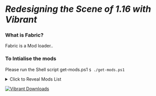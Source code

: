 # *Redesigning the Scene of 1.16 with Vibrant*

### What is Fabric?

Fabric is a Mod loader..

### To Intialise the mods
Please run the Shell script get-mods.ps1
`$ ./get-mods.ps1`

<details>
  <summary>Click to Reveal Mods List</summary>

[Blockshifter [Fabric]](https://www.curseforge.com/minecraft/mc-mods/blockshifter)
[Fabric API](https://www.curseforge.com/minecraft/mc-mods/fabric-api)
[Fabric Language Scala](https://www.curseforge.com/minecraft/mc-mods/fabric-language-scala)
[Door(s) Coupling [FABRIC]](https://www.curseforge.com/minecraft/mc-mods/couplings-for-fabric-updated)
[Hardcore Questing Mode: Fabric](https://www.curseforge.com/minecraft/mc-mods/hardcore-questing-mode-fabric)
[Auto Config Updated API](https://www.curseforge.com/minecraft/mc-mods/auto-config-updated-api)
[Cardinal Components](https://www.curseforge.com/minecraft/mc-mods/cardinal-components)
[Cloth API (Fabric)](https://www.curseforge.com/minecraft/mc-mods/cloth-api)
[Cloth Config API (Fabric)](https://www.curseforge.com/minecraft/mc-mods/cloth-config)
[Lib Block Attributes](https://www.curseforge.com/minecraft/mc-mods/libblockattributes)
[Hwyla](https://www.curseforge.com/minecraft/mc-mods/hwyla)
[Mod Menu](https://www.curseforge.com/minecraft/mc-mods/modmenu)
[KubeJS Fabric](https://www.curseforge.com/minecraft/mc-mods/kubejs-fabric)
[Monetary Solutions](https://www.curseforge.com/minecraft/mc-mods/monetary-solutions)
[Xaero's World Map](https://www.curseforge.com/minecraft/mc-mods/xaeros-world-map)
[Xaero's Minimap](https://www.curseforge.com/minecraft/mc-mods/xaeros-minimap)
[Astromine: Complete](https://www.curseforge.com/minecraft/mc-mods/astromine-main)
[Astromine: Core](https://www.curseforge.com/minecraft/mc-mods/astromine-core)
[Astromine: Discoveries](https://www.curseforge.com/minecraft/mc-mods/astromine-discoveries)
[Astromine: Foundations](https://www.curseforge.com/minecraft/mc-mods/astromine-foundations)
[Astromine: Technologies](https://www.curseforge.com/minecraft/mc-mods/astromine-technologies)
[Astromine: Transportations](https://www.curseforge.com/minecraft/mc-mods/astromine-transportations)
[Patchouli (Fabric)](https://www.curseforge.com/minecraft/mc-mods/patchouli-fabric)
[Lib Block Attributes](https://www.curseforge.com/minecraft/mc-mods/libblockattributes)
[ShulkerBoxTooltip](https://www.curseforge.com/minecraft/mc-mods/shulkerboxtooltip)
[Roughly Enough Items (REI)](https://www.curseforge.com/minecraft/mc-mods/roughly-enough-items)
[AppleSkin](https://www.curseforge.com/minecraft/mc-mods/appleskin)
[[Fabric] Fat Experience Orbs](https://www.curseforge.com/minecraft/mc-mods/fat-experience-orbs)
[CC: Restitched](https://www.curseforge.com/minecraft/mc-mods/cc-restitched)
[[Fabric] Expanded Storage](https://www.curseforge.com/minecraft/mc-mods/expanded-storage-fabric)
[Inmis](https://www.curseforge.com/minecraft/mc-mods/inmis)
[Industrial Revolution](https://www.curseforge.com/minecraft/mc-mods/industrial-revolution)
[I Know What I'm Doing (IKWID)](https://www.curseforge.com/minecraft/mc-mods/i-know-what-im-doing)
[Improved Stations (Fabric)](https://www.curseforge.com/minecraft/mc-mods/improved-stations)
[Fabric Chunk Pregenerator](https://www.curseforge.com/minecraft/mc-mods/chunk-pregenerator-fabric)
[MAmbience](https://www.curseforge.com/minecraft/mc-mods/mambience)
[Fabric Language Kotlin](https://www.curseforge.com/minecraft/mc-mods/fabric-language-kotlin)
[[Fabric] Simple Sound Muffler](https://www.curseforge.com/minecraft/mc-mods/simple-sound-muffler)
[Cave Biomes](https://www.curseforge.com/minecraft/mc-mods/cave-biomes)
[More Gems [FABRIC]](https://www.curseforge.com/minecraft/mc-mods/more-gems-fabric)
[Applied Energistics 2](https://www.curseforge.com/minecraft/mc-mods/applied-energistics-2)
[Reborn Core](https://www.curseforge.com/minecraft/mc-mods/reborncore)
[Tech Reborn](https://www.curseforge.com/minecraft/mc-mods/techreborn)
[CraftPresence](https://www.curseforge.com/minecraft/mc-mods/craftpresence)

</details>

[![](http://cf.way2muchnoise.eu/full_405749_Downloads(19d1a6).svg "Vibrant Downloads")](https://www.curseforge.com/minecraft/modpacks/vibrant)